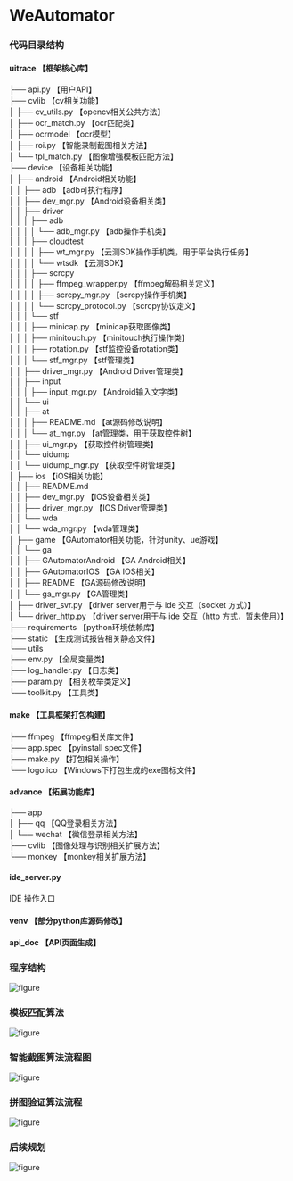 # WeAutomator

### 代码目录结构

#### uitrace 【框架核心库】

├── api.py 【用户API】    
├── cvlib 【cv相关功能】    
│  ├── cv_utils.py 【opencv相关公共方法】    
│  ├── ocr_match.py 【ocr匹配类】    
│  ├── ocrmodel 【ocr模型】    
│  ├── roi.py 【智能录制截图相关方法】    
│  └── tpl_match.py 【图像增强模板匹配方法】    
├── device 【设备相关功能】     
│  ├── android 【Android相关功能】    
│  │  ├── adb 【adb可执行程序】    
│  │  ├── dev_mgr.py 【Android设备相关类】    
│  │  ├── driver    
│  │  │  ├── adb    
│  │  │  │  └── adb_mgr.py 【adb操作手机类】    
│  │  │  ├── cloudtest    
│  │  │  │  ├── wt_mgr.py 【云测SDK操作手机类，用于平台执行任务】    
│  │  │  │  └── wtsdk 【云测SDK】    
│  │  │  ├── scrcpy    
│  │  │  │  ├── ffmpeg_wrapper.py 【ffmpeg解码相关定义】    
│  │  │  │  ├── scrcpy_mgr.py 【scrcpy操作手机类】    
│  │  │  │  └── scrcpy_protocol.py 【scrcpy协议定义】    
│  │  │  └── stf    
│  │  │    ├── minicap.py 【minicap获取图像类】    
│  │  │    ├── minitouch.py 【minitouch执行操作类】    
│  │  │    ├── rotation.py 【stf监控设备rotation类】    
│  │  │    └── stf_mgr.py 【stf管理类】    
│  │  ├── driver_mgr.py 【Android Driver管理类】    
│  │  ├── input    
│  │  │  ├── input_mgr.py 【Android输入文字类】    
│  │  └── ui    
│  │    ├── at    
│  │    │  ├── README.md 【at源码修改说明】    
│  │    │  └── at_mgr.py 【at管理类，用于获取控件树】    
│  │    ├── ui_mgr.py 【获取控件树管理类】    
│  │    └── uidump    
│  │      └── uidump_mgr.py 【获取控件树管理类】    
│  ├── ios 【iOS相关功能】    
│  │  ├── README.md    
│  │  ├── dev_mgr.py 【IOS设备相关类】    
│  │  ├── driver_mgr.py 【IOS Driver管理类】    
│  │  └── wda    
│  │    └── wda_mgr.py 【wda管理类】    
│  ├── game 【GAutomator相关功能，针对unity、ue游戏】    
│  │  └── ga    
│  │    ├── GAutomatorAndroid 【GA Android相关】    
│  │    ├── GAutomatorIOS 【GA IOS相关】    
│  │    ├── README 【GA源码修改说明】    
│  │    └── ga_mgr.py 【GA管理类】    
│  ├── driver_svr.py 【driver server用于与 ide 交互（socket 方式）】    
│  └── driver_http.py 【driver server用于与 ide 交互（http 方式，暂未使用）】    
├── requirements 【python环境依赖库】    
├── static 【生成测试报告相关静态文件】    
└── utils    
  ├── env.py 【全局变量类】    
  ├── log_handler.py 【日志类】    
  ├── param.py 【相关枚举类定义】    
  └── toolkit.py 【工具类】    

#### make 【工具框架打包构建】

├── ffmpeg  【ffmpeg相关库文件】    
├── app.spec 【pyinstall spec文件】    
├── make.py 【打包相关操作】    
└── logo.ico 【Windows下打包生成的exe图标文件】    

#### advance 【拓展功能库】

├── app    
│  ├── qq 【QQ登录相关方法】    
│  └── wechat 【微信登录相关方法】    
├── cvlib 【图像处理与识别相关扩展方法】    
└── monkey 【monkey相关扩展方法】    

#### ide_server.py

IDE 操作入口

#### venv 【部分python库源码修改】

#### api_doc 【API页面生成】    

### 程序结构

![figure](image/structure.png)

### 模板匹配算法

![figure](image/match.JPG)

### 智能截图算法流程图

![figure](image/roi.JPG)

### 拼图验证算法流程

![figure](image/slide_verify.JPG)

### 后续规划

![figure](image/future.JPG)